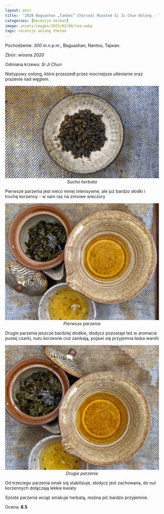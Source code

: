 ```yaml
---
layout: post
title:  "2020 Baguashan „Tanbei” Charcoal Roasted Si Ji Chun Oolong - TheTea.pl"
categories: [Recenzje herbat]
image: assets/images/2023/02/08/tea.webp
tags: recenzje oolong thetea
---
```

Pochodzenie: *300* m.n.p.m., Baguashan, Nantou, Tajwan.

Zbiór: wiosna *2020*

Odmiana krzewu: *Si Ji Chun*


Nietypowy oolong, które przeszedł przez mocniejsze utlenianie oraz prażenie nad węglem.


<p align="center">
  <img alt="sucha herbata" src="assets/images/2023/02/08/tea.webp" width="600">
  <br>
    <em><i>Sucha herbata </i></em>
</p>

Pierwsze parzenia jest nieco mniej intensywne, ale już bardzo słodki i trochę korzenny - w sam raz na zimowe wieczory
<p align="center">
  <img alt="sucha herbata" src="assets/images/2023/02/08/soup_1.webp" width="600">
  <br>
    <em><i>Pierwsze parzenie </i></em>
</p>
Drugie parzenia jeszcze bardziej słodkie, słodycz pozostaje też w aromacie pustej czarki, nutu korzenne ciut zanikają, pojawi się przyjemna łaska wanilii
<p align="center">
  <img alt="sucha herbata" src="assets/images/2023/02/08/soup_2.webp" width="600">
  <br>
    <em><i>Drugie parzenie </i></em>
</p>
Od trzeciego parzenia smak się stabilizuje, słodycz jest zachowana, do nut korzennych dołączają lekkie kwiaty

Szóste parzenia wciąż smakuje herbatą, można pić bardzo przyjemnie.

Ocena: **8.5**





